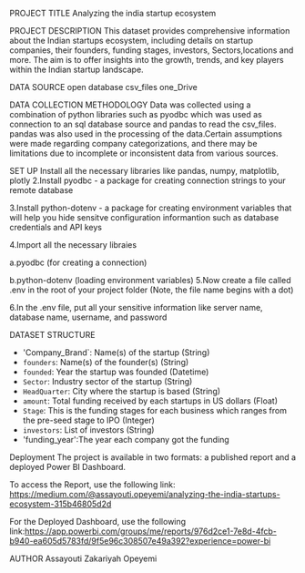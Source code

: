 PROJECT TITLE
Analyzing the india startup ecosystem

PROJECT DESCRIPTION
This dataset provides comprehensive information about the Indian startups ecosystem, including details on startup companies, their founders, funding stages, investors, Sectors,locations and more. The aim is to offer insights into the growth, trends, and key players within the Indian startup landscape.

DATA SOURCE
open database
csv_files
one_Drive


DATA COLLECTION METHODOLOGY
Data was collected using a combination of python libraries such as pyodbc which was used as connection to an sql database source and pandas to read the csv_files. pandas was also used in the processing of the data.Certain assumptions were made regarding company categorizations, and there may be limitations due to incomplete or inconsistent data from various sources.

SET UP
Install all the necessary libraries like pandas, numpy, matplotlib, plotly
2.Install pyodbc - a package for creating connection strings to your remote database

3.Install python-dotenv - a package for creating environment variables that will help you hide sensitve configuration informantion such as database credentials and API keys

4.Import all the necessary libraies

a.pyodbc (for creating a connection)

b.python-dotenv (loading environment variables)
5.Now create a file called .env in the root of your project folder (Note, the file name begins with a dot)

6.In the .env file, put all your sensitive information like server name, database name, username, and password


DATASET STRUCTURE
- 'Company_Brand`: Name(s) of the startup (String)
- `founders`: Name(s) of the founder(s) (String)
- `founded`: Year the startup was founded (Datetime)
- `Sector`: Industry sector of the startup (String)
- `HeadQuarter`: City where the startup is based (String)
- `amount`: Total funding received by each startups in US dollars (Float)
- `Stage`: This is the funding stages for each business which ranges from the pre-seed stage to IPO (Integer)
- `investors`: List of investors (String)
- 'funding_year':The year each company got the funding 

 Deployment
 The project is available in two formats: a published report and a deployed Power BI Dashboard.

To access the Report, use the following link: https://medium.com/@assayouti.opeyemi/analyzing-the-india-startups-ecosystem-315b46805d2d

For the Deployed Dashboard, use the following link:https://app.powerbi.com/groups/me/reports/976d2ce1-7e8d-4fcb-b940-ea605d5783fd/9f5e96c308507e49a392?experience=power-bi


AUTHOR
Assayouti Zakariyah Opeyemi